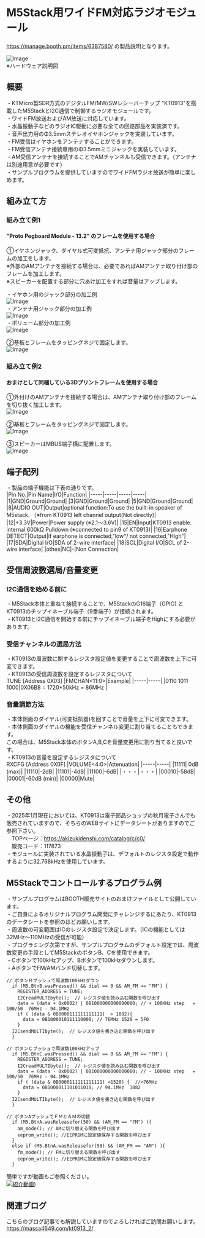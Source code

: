 # M5Stack用ワイドFM対応ラジオモジュール
https://manage.booth.pm/items/6387580/ の製品説明となります。  

![Image](https://github.com/user-attachments/assets/568a3024-8545-4302-8e9c-567f6165033c)  
※ハードウェア説明図  

## 概要
・KTMicro製SDR方式のデジタルFM/MW/SWレシーバーチップ "KT0913"を搭載したM5StackとI2C通信で制御するラジオモジュールです。  
・ワイドFM放送およびAM放送に対応しています。  
・水晶振動子などのラジオIC駆動に必要な全ての回路部品を実装済です。  
・音声出力用のΦ3.5mmステレオイヤホンジャックを実装しています。  
・FM受信はイヤホンをアンテナすることができます。  
・FM受信アンテナ接続専用のΦ3.5mmミニジャックを実装しています。  
・AM受信アンテナを接続することでAMチャンネルも受信できます。（アンテナは別途用意が必要です）  
・サンプルプログラムを提供していますのでワイドFMラジオ放送が簡単に楽しめます。  

## 組み立て方
### 組み立て例1
#### "Proto Pegboard Module - 13.2" のフレームを使用する場合
①イヤホンジャック、ダイヤル式可変抵抗、アンテナ用ジャック部分のフレームの加工をします。  
※外部のAMアンテナを接続する場合は、必要であればAMアンテナ取り付け部のフレームを加工します。  
※スピーカーを配置する部分に穴あけ加工をすれば音量はアップします。

・イヤホン用のジャック部分の加工例  
![Image](https://github.com/user-attachments/assets/dd5fa7c8-73ca-4188-a5f5-d5eb1687c0e3)  
・アンテナ用ジャック部分の加工例  
![Image](https://github.com/user-attachments/assets/b3670c72-bcb9-45a0-8d43-509095031c6a)  
・ボリューム部分の加工例  
![Image](https://github.com/user-attachments/assets/dfe2ef9e-3366-42d7-9cb3-f686de6fe858)  

②基板とフレームをタッピングネジで固定します。  
![Image](https://github.com/user-attachments/assets/578d076c-d022-4de9-aa6c-fdab14ce0194)  

### 組み立て例2
#### おまけとして同梱している3Dプリントフレームを使用する場合  
①外付けのAMアンテナを接続する場合は、AMアンテナ取り付け部のフレームを切り抜く加工します。  
![Image](https://github.com/user-attachments/assets/ab077d64-b992-43eb-93bc-1f38736c34f5)  

②基板とフレームをタッピングネジで固定します。  
![Image](https://github.com/user-attachments/assets/07fae77c-9b94-43bc-b874-0560126bc029)  

③スピーカーはMBUS端子横に配置します。  
![Image](https://github.com/user-attachments/assets/e2f3fe49-db33-4da1-aa18-fce9e075b6ea)  

## 端子配列
・製品の端子機能は下表の通りです。  
|Pin No.|Pin Name|I/O|Function|
|-----|-----|-----|-----|
|1|GND|Ground|Ground|
|3|GND|Ground|Ground|
|5|GND|Ground|Ground|
|8|AUDIO OUT|Output|optional function:To use the built-in speaker of M5stack. （※from KT0913 left channel output(Not directly)|
|12|+3.3V|Power|Power supply (※2.1～3.6V)|
|15|EN|Input|KT0913 enable. internal 600kΩ Pulldown (※connected to pin9 of KT0913)|
|16|Earphone DETECT|Output|if earphone is connected,"low"/ not connected,"High"|
|17|SDA|Digital I/O|SDA of 2-wire interface|
|18|SCL|Digital I/O|SCL of 2-wire interface|
|othes|NC|-|Non Connection|

## 受信周波数選局/音量変更
### I2C通信を始める前に
・M5Stack本体と重ねて接続することで、M5StackのG16端子（GPIO) とKT0913のチップイネーブル端子（9番端子）が接続されます。  
・KT0913とI2C通信を開始する前にチップイネーブル端子をHighにする必要があります。  

### 受信チャンネルの選局方法
・KT0913の周波数に関するレジスタ設定値を変更することで周波数を上下に可変できます。  
・KT0913の受信周波数を設定するレジスタについて  
TUNE [Address 0X03]
|FMCHAN<11:0>|Example|
|-----|-----|
|0110 1011 1000|0X06B8 = 1720*50kHz = 86MHz |

### 音量調節方法
・本体側面のダイヤル(可変抵抗器)を回すことで音量を上下に可変できます。  
・本体側面のダイヤルの機能を受信チャンネル変更に割り当てることもできます。  
  この場合は、M5Stack本体のボタンA,B,Cを音量変更用に割り当てると良いです。  
・KT0913の音量を設定するレジスタについて  
RXCFG [Address 0X0F]
|VOLUME<4:0>|Attenuation|
|-----|-----|
|11111| 0dB (max)|
|11110|-2dB|
|11101|-4dB|
|11100|-6dB|
|・・・|・・・|
|00010|-58dB|
|00001|-60dB (min)|
|00000|Mute|

## その他
・2025年1月現在においては、KT0913は電子部品ショップの秋月電子さんでも販売されていますので、そちらのWEBサイトにデータシートがありますのでご参照下さい。  
　TOPページ：https://akizukidenshi.com/catalog/c/c0/  
　販売コード：117873  
・モジュールに実装されている水晶振動子は、デフォルトのレジスタ設定で動作するように32.768kHzを使用しています。

## M5Stackでコントロールするプログラム例
・サンプルプログラムはBOOTH販売サイトのおまけファイルとして公開しています。  
・ご自身によるオリジナルプログラム開発にチャレンジするにあたり、KT0913のデータシートを参照のほどお願いします。  
・周波数の可変範囲はICのレジスタ設定で決定します。（ICの機能としては32MHz～110MHzの受信が可能）  
・プログラミング次第ですが、サンプルプログラムのデフォルト設定では、周波数変更の手段としてM5StackのボタンB、Cを使用できます。  
・Cボタンで100kHzアップ、Bボタンで100kHzダウンします。  
・AボタンでFM/AMバンド切替します。
```
// ボタンＢプッシュで周波数100kHzダウン
  if (M5.BtnB.wasPressed() && dial == 0 && AM_FM == "FM") {
    REGISTER_ADDRESS = TUNE;
    I2CreadMULTIbyte();  // レジスタ値を読み込む関数を呼び出す
    data = (data + 0x0002) | 0B1000000000000000; // + 100KHz step   = 100/50  76MHz - 94.1MHz
    if ( (data & 0B0000111111111111)  > 1882){
      data = 0B1000010111110000; // 76MHz 1520 = 5F0
    }
  I2CsendMULTIbyte();  // レジスタ値を書き込む関数を呼び出す
  }

// ボタンＣプッシュで周波数100kHzアップ
  if (M5.BtnC.wasPressed() && dial == 0 && AM_FM == "FM") {
    REGISTER_ADDRESS = TUNE;
    I2CreadMULTIbyte();  // レジスタ値を読み込む関数を呼び出す
    data = (data - 0x0002) | 0B1000000000000000; // - 100KHz step   = 100/50  76MHz - 94.1MHz
    if ( (data & 0B0000111111111111) <1520) {  //<76MHz
      data = 0B1000011101011010; // 94.1MHz  1882
    }
  I2CsendMULTIbyte();  // レジスタ値を書き込む関数を呼び出す
  }

// ボタンAプッシュでＦＭとＡＭの切替
  if (M5.BtnA.wasReleasefor(50) && (AM_FM == "FM") ){
    am_mode(); // AMに切り替える関数を呼び出す
    eeprom_write(); //EEPROMに設定値保存する関数を呼び出す
  }
  else if (M5.BtnA.wasReleasefor(50) && (AM_FM == "AM") ){
    fm_mode(); // FMに切り替える関数を呼び出す
    eeprom_write(); //EEPROMに設定値保存する関数を呼び出す 
  }
```
簡単ですが動画もご参照ください。  
[![紹介動画](https://github.com/user-attachments/assets/61a7eb82-e0a9-4306-9172-6ea8e896e5f1)](https://youtu.be/2X35qApOtjI))

## 関連ブログ  
こちらのブログ記事でも解説していますのでよろしければご訪問お願いします。  
https://massa4649.com/kt0913_2/  

